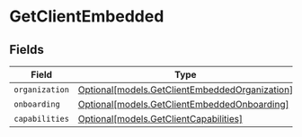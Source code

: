# GetClientEmbedded


## Fields

| Field                                                                                        | Type                                                                                         | Required                                                                                     | Description                                                                                  |
| -------------------------------------------------------------------------------------------- | -------------------------------------------------------------------------------------------- | -------------------------------------------------------------------------------------------- | -------------------------------------------------------------------------------------------- |
| `organization`                                                                               | [Optional[models.GetClientEmbeddedOrganization]](../models/getclientembeddedorganization.md) | :heavy_minus_sign:                                                                           | N/A                                                                                          |
| `onboarding`                                                                                 | [Optional[models.GetClientEmbeddedOnboarding]](../models/getclientembeddedonboarding.md)     | :heavy_minus_sign:                                                                           | N/A                                                                                          |
| `capabilities`                                                                               | [Optional[models.GetClientCapabilities]](../models/getclientcapabilities.md)                 | :heavy_minus_sign:                                                                           | N/A                                                                                          |